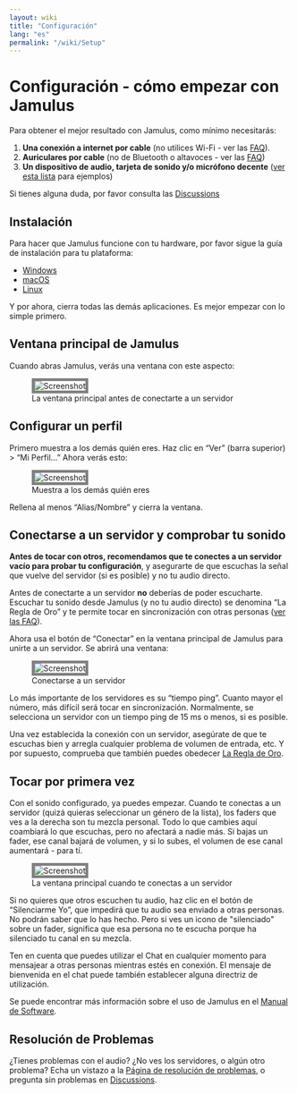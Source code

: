 ```yaml
---
layout: wiki
title: "Configuración"
lang: "es"
permalink: "/wiki/Setup"
---
```


# Configuración - cómo empezar con Jamulus

Para obtener el mejor resultado con Jamulus, como mínimo necesitarás:

1. **Una conexión a internet por cable** (no utilices Wi-Fi - ver las [FAQ](/wiki/FAQ)).
1. **Auriculares por cable** (no de Bluetooth o altavoces - ver las [FAQ](/wiki/FAQ))
1. **Un dispositivo de audio, tarjeta de sonido y/o micrófono decente** ([ver esta lista](/kb/2021/01/05/Jamulus-Sound-Devices.html) para ejemplos)

Si tienes alguna duda, por favor consulta las [Discussions](https://github.com/jamulussoftware/jamulus/discussions)

## Instalación
Para hacer que Jamulus funcione con tu hardware, por favor sigue la guía de instalación para tu plataforma:

* [Windows](/wiki/Installation-for-Windows)
* [macOS](/wiki/Installation-for-Macintosh)
* [Linux](/wiki/Installation-for-Linux)

Y por ahora, cierra todas las demás aplicaciones. Es mejor empezar con lo simple primero.

## Ventana principal de Jamulus

Cuando abras Jamulus, verás una ventana con este aspecto:

<figure>
  <img src="{{site.url}}/assets/img/es-screenshots/main-screen-default.png" loading="lazy" alt="Screenshot" style="border: 5px solid grey;">
  <figcaption>La ventana principal antes de conectarte a un servidor</figcaption>
</figure>


## Configurar un perfil

Primero muestra a los demás quién eres. Haz clic en “Ver” (barra superior) > “Mi Perfil…” Ahora verás esto:

<figure>
  <img src="{{site.url}}/assets/img/es-screenshots/settings-profile.png" loading="lazy" alt="Screenshot" style="border: 5px solid grey;">
  <figcaption>Muestra a los demás quién eres</figcaption>
</figure>


Rellena al menos “Alias/Nombre” y cierra la ventana.

## Conectarse a un servidor y comprobar tu sonido

**Antes de tocar con otros, recomendamos que te conectes a un servidor vacío para probar tu configuración**, y asegurarte de que escuchas la señal que vuelve del servidor (si es posible) y no tu audio directo.

Antes de conectarte a un servidor **no** deberías de poder escucharte. Escuchar tu sonido desde Jamulus (y no tu audio directo) se denomina “La Regla de Oro” y te permite tocar en sincronización con otras personas ([ver las FAQ](/wiki/FAQ)).

Ahora usa el botón de “Conectar” en la ventana principal de Jamulus para unirte a un servidor. Se abrirá una ventana:

<figure>
  <img src="{{site.url}}/assets/img/es-screenshots/connection-setup-window.png" loading="lazy" alt="Screenshot" style="border: 5px solid grey;">
  <figcaption>Conectarse a un servidor</figcaption>
</figure>

Lo más importante de los servidores es su “tiempo ping”. Cuanto mayor el número, más difícil será tocar en sincronización. Normalmente, se selecciona un servidor con un tiempo ping de 15 ms o menos, si es posible.

Una vez establecida la conexión con un servidor, asegúrate de que te escuchas bien y arregla cualquier problema de volumen de entrada, etc. Y por supuesto, comprueba que también puedes obedecer [La Regla de Oro](/wiki/Client-Troubleshooting).

## Tocar por primera vez

Con el sonido configurado, ya puedes empezar. Cuando te conectas a un servidor (quizá quieras seleccionar un género de la lista), los faders que ves a la derecha son tu mezcla personal. Todo lo que cambies aquí coambiará lo que escuchas, pero no afectará a nadie más. Si bajas un fader, ese canal bajará de volumen, y si lo subes, el volumen de ese canal aumentará - para tí.

<figure>
  <img src="{{site.url}}/assets/img/es-screenshots/main-screen-medium.png" loading="lazy" alt="Screenshot" style="border: 5px solid grey;">
  <figcaption>La ventana principal cuando te conectas a un servidor</figcaption>
</figure>

Si no quieres que otros escuchen tu audio, haz clic en el botón de “Silenciarme Yo”, que impedirá que tu audio sea enviado a otras personas. No podrán saber que lo has hecho. Pero si ves un icono de "silenciado" sobre un fader, significa que esa persona no te escucha porque ha silenciado tu canal en su mezcla.

Ten en cuenta que puedes utilizar el Chat en cualquier momento para mensajear a otras personas mientras estés en conexión. El mensaje de bienvenida en el chat puede también establecer alguna directriz de utilización.

Se puede encontrar más información sobre el uso de Jamulus en el [Manual de Software](/wiki/Software-Manual).

## Resolución de Problemas

¿Tienes problemas con el audio? ¿No ves los servidores, o algún otro problema? Echa un vistazo a la [Página de resolución de problemas](/wiki/Client-Troubleshooting), o pregunta sin problemas en [Discussions](https://github.com/jamulussoftware/jamulus/discussions).


